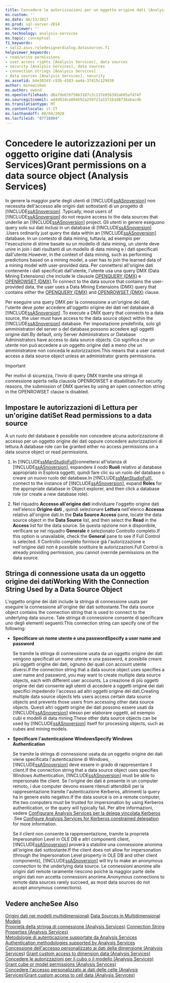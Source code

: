 ```yaml
---
title: Concedere le autorizzazioni per un oggetto origine dati (Analysis Services) | Microsoft Docs
ms.custom: ''
ms.date: 06/13/2017
ms.prod: sql-server-2014
ms.reviewer: ''
ms.technology: analysis-services
ms.topic: conceptual
f1_keywords:
- sql12.asvs.roledesignerdialog.datasources.f1
helpviewer_keywords:
- read/write permissions
- user access rights [Analysis Services], data sources
- security [Analysis Services], data sources
- connection strings [Analysis Services]
- data sources [Analysis Services], security
ms.assetid: b4e302d3-c93b-4383-aa4a-37d15c129830
author: minewiskan
ms.author: owend
ms.openlocfilehash: d0a7de676f5863187c2c137e056392a605af474f
ms.sourcegitcommit: ad4d92dce894592a259721a1571b1d8736abacdb
ms.translationtype: MT
ms.contentlocale: it-IT
ms.lasthandoff: 08/04/2020
ms.locfileid: "87718804"
---
```

# <a name="grant-permissions-on-a-data-source-object-analysis-services"></a><span data-ttu-id="0a261-102">Concedere le autorizzazioni per un oggetto origine dati (Analysis Services)</span><span class="sxs-lookup"><span data-stu-id="0a261-102">Grant permissions on a data source object (Analysis Services)</span></span>
  <span data-ttu-id="0a261-103">In genere la maggior parte degli utenti di [!INCLUDE[ssASnoversion](../../includes/ssasnoversion-md.md)] non necessita dell'accesso alle origini dati sottostanti di un progetto di [!INCLUDE[ssASnoversion](../../includes/ssasnoversion-md.md)] .</span><span class="sxs-lookup"><span data-stu-id="0a261-103">Typically, most users of [!INCLUDE[ssASnoversion](../../includes/ssasnoversion-md.md)] do not require access to the data sources that underlie an [!INCLUDE[ssASnoversion](../../includes/ssasnoversion-md.md)] project.</span></span> <span data-ttu-id="0a261-104">Gli utenti in genere eseguono query solo sui dati inclusi in un database di [!INCLUDE[ssASnoversion](../../includes/ssasnoversion-md.md)] .</span><span class="sxs-lookup"><span data-stu-id="0a261-104">Users ordinarily just query the data within an [!INCLUDE[ssASnoversion](../../includes/ssasnoversion-md.md)] database.</span></span> <span data-ttu-id="0a261-105">In un contesto di data mining, tuttavia, ad esempio per l'esecuzione di stime basate su un modello di data mining, un utente deve unire in join i dati risultanti di un modello di data mining e i dati specificati dall'utente.</span><span class="sxs-lookup"><span data-stu-id="0a261-105">However, in the context of data mining, such as performing predictions based on a mining model, a user has to join the learned data of a mining model with user-provided data.</span></span> <span data-ttu-id="0a261-106">Per connettersi all'origine dati contenente i dati specificati dall'utente, l'utente usa una query DMX (Data Mining Extensions) che include le clausole [OPENQUERY &#40;DMX&#41;](/sql/dmx/source-data-query-openquery) e [OPENROWSET &#40;DMX&#41;](/sql/dmx/source-data-query-openrowset).</span><span class="sxs-lookup"><span data-stu-id="0a261-106">To connect to the data source that contains the user-provided data, the user uses a Data Mining Extensions (DMX) query that contains either the [OPENQUERY &#40;DMX&#41;](/sql/dmx/source-data-query-openquery) and [OPENROWSET &#40;DMX&#41;](/sql/dmx/source-data-query-openrowset) clause.</span></span>  
  
 <span data-ttu-id="0a261-107">Per eseguire una query DMX per la connessione a un'origine dei dati, l'utente deve poter accedere all'oggetto origine dei dati nel database di [!INCLUDE[ssASnoversion](../../includes/ssasnoversion-md.md)] .</span><span class="sxs-lookup"><span data-stu-id="0a261-107">To execute a DMX query that connects to a data source, the user must have access to the data source object within the [!INCLUDE[ssASnoversion](../../includes/ssasnoversion-md.md)] database.</span></span> <span data-ttu-id="0a261-108">Per impostazione predefinita, solo gli amministratori del server o del database possono accedere agli oggetti origine dati.</span><span class="sxs-lookup"><span data-stu-id="0a261-108">By default, only Server Administrators or Database Administrators have access to data source objects.</span></span> <span data-ttu-id="0a261-109">Ciò significa che un utente non può accedere a un oggetto origine dati a meno che un amministratore non conceda le autorizzazioni.</span><span class="sxs-lookup"><span data-stu-id="0a261-109">This means that a user cannot access a data source object unless an administrator grants permissions.</span></span>  
  
> [!IMPORTANT]  
>  <span data-ttu-id="0a261-110">Per motivi di sicurezza, l'invio di query DMX tramite una stringa di connessione aperta nella clausola OPENROWSET è disabilitato.</span><span class="sxs-lookup"><span data-stu-id="0a261-110">For security reasons, the submission of DMX queries by using an open connection string in the OPENROWSET clause is disabled.</span></span>  
  
## <a name="set-read-permissions-to-a-data-source"></a><span data-ttu-id="0a261-111">Impostare le autorizzazioni di Lettura per un'origine dati</span><span class="sxs-lookup"><span data-stu-id="0a261-111">Set Read permissions to a data source</span></span>  
 <span data-ttu-id="0a261-112">A un ruolo del database è possibile non concedere alcuna autorizzazione di accesso per un oggetto origine dei dati oppure concedere autorizzazioni di lettura.</span><span class="sxs-lookup"><span data-stu-id="0a261-112">A database role can be granted either no access permissions on a data source object or read permissions.</span></span>  
  
1.  <span data-ttu-id="0a261-113">In [!INCLUDE[ssManStudioFull](../../includes/ssmanstudiofull-md.md)]connettersi all'istanza di [!INCLUDE[ssASnoversion](../../includes/ssasnoversion-md.md)], espandere il nodo **Ruoli** relativo al database appropriato in Esplora oggetti, quindi fare clic su un ruolo del database o creare un nuovo ruolo del database.</span><span class="sxs-lookup"><span data-stu-id="0a261-113">In [!INCLUDE[ssManStudioFull](../../includes/ssmanstudiofull-md.md)], connect to the instance of [!INCLUDE[ssASnoversion](../../includes/ssasnoversion-md.md)], expand **Roles** for the appropriate database in Object explorer, and then click a database role (or create a new database role).</span></span>  
  
2.  <span data-ttu-id="0a261-114">Nel riquadro **Accesso all'origine dati** individuare l'oggetto origine dati nell'elenco **Origine dati** , quindi selezionare **Lettura** nell'elenco **Accesso** relativo all'origine dati.</span><span class="sxs-lookup"><span data-stu-id="0a261-114">In the **Data Source Access** pane, locate the data source object in the **Data Source** list, and then select the **Read** in the **Access** list for the data source.</span></span> <span data-ttu-id="0a261-115">Se questa opzione non è disponibile, verificare se nel riquadro **Generale** è selezionato Controllo completo.</span><span class="sxs-lookup"><span data-stu-id="0a261-115">If this option is unavailable, check the **General** pane to see if Full Control is selected.</span></span> <span data-ttu-id="0a261-116">Il Controllo completo fornisce già l'autorizzazione e nell'origine dati non è possibile sostituire le autorizzazioni.</span><span class="sxs-lookup"><span data-stu-id="0a261-116">Full Control is already providing permission, you cannot override permissions on the data source.</span></span>  
  
## <a name="working-with-the-connection-string-used-by-a-data-source-object"></a><span data-ttu-id="0a261-117">Stringa di connessione usata da un oggetto origine dei dati</span><span class="sxs-lookup"><span data-stu-id="0a261-117">Working With the Connection String Used by a Data Source Object</span></span>  
 <span data-ttu-id="0a261-118">L'oggetto origine dei dati include la stringa di connessione usata per eseguire la connessione all'origine dei dati sottostante.</span><span class="sxs-lookup"><span data-stu-id="0a261-118">The data source object contains the connection string that is used to connect to the underlying data source.</span></span> <span data-ttu-id="0a261-119">Tale stringa di connessione consente di specificare uno degli elementi seguenti:</span><span class="sxs-lookup"><span data-stu-id="0a261-119">This connection string can specify one of the following:</span></span>  
  
-   <span data-ttu-id="0a261-120">**Specificare un nome utente e una password**</span><span class="sxs-lookup"><span data-stu-id="0a261-120">**Specify a user name and password**</span></span>  
  
     <span data-ttu-id="0a261-121">Se tramite la stringa di connessione usata da un oggetto origine dei dati vengono specificati un nome utente e una password, è possibile creare più oggetti origine dei dati, ognuno dei quali con account utente diversi.</span><span class="sxs-lookup"><span data-stu-id="0a261-121">If the connection string that a data source object uses specifies a user name and password, you may want to create multiple data source objects, each with different user accounts.</span></span> <span data-ttu-id="0a261-122">La creazione di più oggetti origine dei dati consente agli utenti di accedere a oggetti origine dei dati specifici impedendo l'accesso ad altri oggetti origine dei dati.</span><span class="sxs-lookup"><span data-stu-id="0a261-122">Creating multiple data source objects lets users access certain data source objects and prevents those users from accessing other data source objects.</span></span> <span data-ttu-id="0a261-123">Questi altri oggetti origine dei dati possono essere usati da [!INCLUDE[ssASnoversion](../../includes/ssasnoversion-md.md)] stesso per elaborare oggetti, ad esempio cubi e modelli di data mining.</span><span class="sxs-lookup"><span data-stu-id="0a261-123">These other data source objects can be used by [!INCLUDE[ssASnoversion](../../includes/ssasnoversion-md.md)] itself for processing objects, such as cubes and mining models.</span></span>  
  
-   <span data-ttu-id="0a261-124">**Specificare l'autenticazione Windows**</span><span class="sxs-lookup"><span data-stu-id="0a261-124">**Specify Windows Authentication**</span></span>  
  
     <span data-ttu-id="0a261-125">Se tramite la stringa di connessione usata da un oggetto origine dei dati viene specificata l'autenticazione di Windows, [!INCLUDE[ssASnoversion](../../includes/ssasnoversion-md.md)] deve essere in grado di rappresentare il client.</span><span class="sxs-lookup"><span data-stu-id="0a261-125">If the connection string that a data source object uses specifies Windows Authentication, [!INCLUDE[ssASnoversion](../../includes/ssasnoversion-md.md)] must be able to impersonate the client.</span></span> <span data-ttu-id="0a261-126">Se l'origine dei dati è presente in un computer remoto, i due computer devono essere ritenuti attendibili per la rappresentazione tramite l'autenticazione Kerberos, altrimenti la query ha in genere esito negativo.</span><span class="sxs-lookup"><span data-stu-id="0a261-126">If the data source is on a remote computer, the two computers must be trusted for impersonation by using Kerberos authentication, or the query will typically fail.</span></span> <span data-ttu-id="0a261-127">Per altre informazioni, vedere [Configurare Analysis Services per la delega vincolata Kerberos](../instances/configure-analysis-services-for-kerberos-constrained-delegation.md) .</span><span class="sxs-lookup"><span data-stu-id="0a261-127">See [Configure Analysis Services for Kerberos constrained delegation](../instances/configure-analysis-services-for-kerberos-constrained-delegation.md) for more information.</span></span>  
  
     <span data-ttu-id="0a261-128">Se il client non consente la rappresentazione, tramite la proprietà Impersonation Level in OLE DB e altri componenti client, [!INCLUDE[ssASnoversion](../../includes/ssasnoversion-md.md)] proverà a stabilire una connessione anonima all'origine dati sottostante.</span><span class="sxs-lookup"><span data-stu-id="0a261-128">If the client does not allow for impersonation (through the Impersonation Level property in OLE DB and other client components), [!INCLUDE[ssASnoversion](../../includes/ssasnoversion-md.md)] will try to make an anonymous connection to the underlying data source.</span></span> <span data-ttu-id="0a261-129">Le connessioni anonime alle origini dati remote raramente riescono poiché la maggior parte delle origini dati non accetta connessioni anonime.</span><span class="sxs-lookup"><span data-stu-id="0a261-129">Anonymous connections to remote data sources rarely succeed, as most data sources do not accept anonymous connections).</span></span>  
  
## <a name="see-also"></a><span data-ttu-id="0a261-130">Vedere anche</span><span class="sxs-lookup"><span data-stu-id="0a261-130">See Also</span></span>  
 <span data-ttu-id="0a261-131">[Origini dati nei modelli multidimensionali](data-sources-in-multidimensional-models.md) </span><span class="sxs-lookup"><span data-stu-id="0a261-131">[Data Sources in Multidimensional Models](data-sources-in-multidimensional-models.md) </span></span>  
 <span data-ttu-id="0a261-132">[Proprietà della stringa di connessione &#40;Analysis Services&#41;](../instances/connection-string-properties-analysis-services.md) </span><span class="sxs-lookup"><span data-stu-id="0a261-132">[Connection String Properties &#40;Analysis Services&#41;](../instances/connection-string-properties-analysis-services.md) </span></span>  
 <span data-ttu-id="0a261-133">[Metodologie di autenticazione supportate da Analysis Services](../instances/authentication-methodologies-supported-by-analysis-services.md) </span><span class="sxs-lookup"><span data-stu-id="0a261-133">[Authentication methodologies supported by Analysis Services](../instances/authentication-methodologies-supported-by-analysis-services.md) </span></span>  
 <span data-ttu-id="0a261-134">[Concessione dell'accesso personalizzato ai dati della dimensione &#40;Analysis Services&#41;](grant-custom-access-to-dimension-data-analysis-services.md) </span><span class="sxs-lookup"><span data-stu-id="0a261-134">[Grant custom access to dimension data &#40;Analysis Services&#41;](grant-custom-access-to-dimension-data-analysis-services.md) </span></span>  
 <span data-ttu-id="0a261-135">[Concedere le autorizzazioni per il cubo o il modello &#40;Analysis Services&#41;](grant-cube-or-model-permissions-analysis-services.md) </span><span class="sxs-lookup"><span data-stu-id="0a261-135">[Grant cube or model permissions &#40;Analysis Services&#41;](grant-cube-or-model-permissions-analysis-services.md) </span></span>  
 [<span data-ttu-id="0a261-136">Concedere l'accesso personalizzato ai dati delle celle &#40;Analysis Services&#41;</span><span class="sxs-lookup"><span data-stu-id="0a261-136">Grant custom access to cell data &#40;Analysis Services&#41;</span></span>](grant-custom-access-to-cell-data-analysis-services.md)  
  
  
